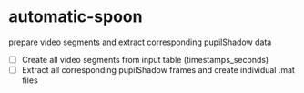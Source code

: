 # automatic-spoon
prepare video segments and extract corresponding pupilShadow data

- [ ] Create all video segments from input table (timestamps_seconds)
- [ ] Extract all corresponding pupilShadow frames and create individual .mat files
